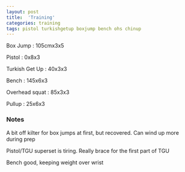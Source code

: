 ```yaml
---
layout: post
title:  'Training'
categories: training
tags: pistol turkishgetup boxjump bench ohs chinup
---
```


Box Jump   :   105cmx3x5

Pistol  :   0x8x3

Turkish Get Up   :   40x3x3

Bench     : 145x6x3

Overhead squat  : 85x3x3

Pullup    : 25x6x3

### Notes

A bit off kilter for box jumps at first, but recovered. Can wind up more during prep

Pistol/TGU superset is tiring. Really brace for the first part of TGU

Bench good, keeping weight over wrist
